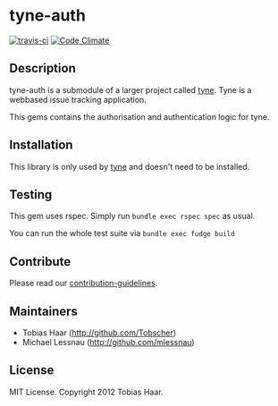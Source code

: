 # tyne-auth

[![travis-ci](https://secure.travis-ci.org/tyne/tyne-auth.png)](http://travis-ci.org/#!/tyne/tyne-auth) [![Code Climate](https://codeclimate.com/badge.png)](https://codeclimate.com/github/tyne/tyne-auth)

## Description

tyne-auth is a submodule of a larger project called [tyne](https://github.com/tyne/tyne).  Tyne is a webbased issue tracking application.

This gems contains the authorisation and authentication logic for tyne.

## Installation

This library is only used by [tyne](https://github.com/tyne/tyne) and doesn't need to be installed.

## Testing

This gem uses rspec. Simply run ```bundle exec rspec spec``` as usual.

You can run the whole test suite via ```bundle exec fudge build```

## Contribute

Please read our [contribution-guidelines](https://github.com/tyne/tyne-auth/blob/master/CONTRIBUTING.md).

## Maintainers

* Tobias Haar (http://github.com/Tobscher)
* Michael Lessnau (http://github.com/mlessnau)

## License

MIT License. Copyright 2012 Tobias Haar.
